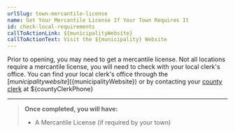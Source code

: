 ```yaml
---
urlSlug: town-mercantile-license
name: Get Your Mercantile License If Your Town Requires It
id: check-local-requirements
callToActionLink: ${municipalityWebsite}
callToActionText: Visit the ${municipality} Website
---
```

Prior to opening, you may need to get a mercantile license. Not all locations require a mercantile license, you will need to check with your local clerk's office. You can find your local clerk's office through the [${municipality} website](${municipalityWebsite}) or by contacting your [county clerk](${countyClerkWebsite}) at ${countyClerkPhone}

---
>**Once completed, you will have:**
>
>- A Mercantile License (if required by your town)